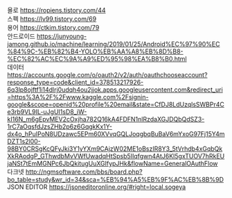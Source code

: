 욜로 https://ropiens.tistory.com/44 <br />
스펙 https://lv99.tistory.com/69 <br />
용어 https://ctkim.tistory.com/79 <br />
안드로이드 https://junyoung-jamong.github.io/machine/learning/2019/01/25/Android%EC%97%90%EC%84%9C-%EB%82%B4-YOLO%EB%AA%A8%EB%8D%B8-%EC%82%AC%EC%9A%A9%ED%95%98%EA%B8%B0.html <br />
데이터 https://accounts.google.com/o/oauth2/v2/auth/oauthchooseaccount?response_type=code&client_id=378513217926-6q3lp8ojftf1i14dlrj0udqh4ou2jjok.apps.googleusercontent.com&redirect_uri=https%3A%2F%2Fwww.kaggle.com%2Fsignin-google&scope=openid%20profile%20email&state=CfDJ8LdUzqlsSWBPr4Ce3rb9VL9IL-uJgUI1sD8_iW-kI16N_m6gEpvMEV2cOxjha782Q16kA4FDFN1nlRzdaXGJDQbQdSZ3-1rC7aOqsfdJzsZHb2p6z6GqgkKx1Y-dx4o_hPuIPoN8UDzawc5EPm60XVvqGQLJoqgbqBuBaV6mYxoG97Fj15Y4mDZT1s2l00-98BY0CRSgKcQFyJki3Y1yYXm9CAjzW02ME1oBszIR8Y3_5tVrhdb4xGqbQkXkRAodgP_GThwdbMvVWfUwadqHtSpsb5IIqfgwn4AtJ6KI5gxTUOV7hRkEUjaNSt7tEmMGNPc6JbQkitugUuXGIfypJHk&flowName=GeneralOAuthFlow <br />
다크넷 http://ngmsoftware.com/bbs/board.php?bo_table=study&wr_id=34&sca=%EB%94%A5%EB%9F%AC%EB%8B%9D <br />
JSON EDITOR https://jsoneditoronline.org/#right=local.sogeya 
